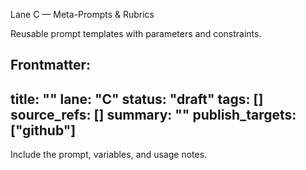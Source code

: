 Lane C — Meta-Prompts & Rubrics

Reusable prompt templates with parameters and constraints.

Frontmatter:
---
title: ""
lane: "C"
status: "draft"
tags: []
source_refs: []
summary: ""
publish_targets: ["github"]
---

Include the prompt, variables, and usage notes.

